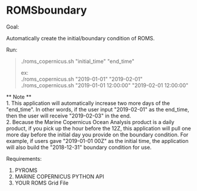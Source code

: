 # ROMSboundary


Goal:

  Automatically create the initial/boundary condition of ROMS.
  
Run:  
>  ./roms_copernicus.sh "initial_time" "end_time"
>  
>  ex:  
> ./roms_copernicus.sh "2019-01-01" "2019-02-01"  
> ./roms_copernicus.sh "2019-01-01 12:00:00" "2019-02-01 12:00:00"  
  
** Note **    
    1. This application will automatically increase two more days of the "end_time". In other words, if the user input "2019-02-01" as the end_time, then the user will receive "2019-02-03" in the end.  
    2. Because the Marine Copernicus Ocean Analysis product is a daily product, if you pick up the hour before the 12Z, this application will pull one more day before the initial day you provide on the boundary condition. For example, if users gave "2019-01-01 00Z" as the initial time,  the application will also build the "2018-12-31" boundary condition for use.   
    
Requirements:

  1. PYROMS
  2. MARINE COPERNICUS PYTHON API
  3. YOUR ROMS Grid File
  
  
